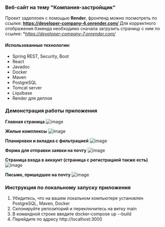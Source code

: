 ### Веб-сайт на тему "Компания-застройщик"

Проект задеплоен с помощью **Render**, фронтенд можно посмотреть по ссылке: **https://developer-company-4.onrender.com/**
Для корректного отображения бэкенда необходимо сначала загрузить страницу с ним по ссылке: **https://developer-company-7.onrender.com/*

#### Использованные технологии:
- Spring REST, Security, Boot
- React
- Javadoc
- Docker
- Maven
- PostgreSQL
- Tomcat server
- Liquibase
- Render для деплоя

### Демонстрация работы приложения

**Главная страница**
![image](https://github.com/user-attachments/assets/6b5cc1d6-9f49-4da0-9edd-cbe981376315)

**Жилые комплексы**
![image](https://github.com/user-attachments/assets/9ca29719-8f44-4db6-8fb4-1d8d08575d8a)

**Планировки и вкладка с фильтрацией**
![image](https://github.com/user-attachments/assets/5eb0f575-59ac-4749-817a-aa2c3743a43a)

**Форма для отправки заявки на почту**
![image](https://github.com/user-attachments/assets/8131e99b-9dc4-43f1-8c69-861009082fd9)

**Страница входа в аккаунт (страница с регистрацией также есть)**
![image](https://github.com/user-attachments/assets/f4cfa502-0e0e-4526-97a6-91db76814e24)

**Письмо, пришедшее на почту**
![image](https://github.com/user-attachments/assets/6e3ab369-1534-4ddf-bd90-d3a7c78ab5b5)


### Инструкция по локальному запуску приложения
1. Убедитесь, что на вашем локальном компьютере установлен PostgreSQL, Maven, Docker
2. Склонируйте репозиторий и переключитесь на ветку main
3. В командной строке введите docker-compose up --build
4. Перейдите по адресу http://localhost:3000
